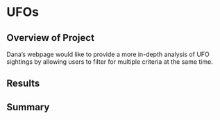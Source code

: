 # UFOs

## Overview of Project
Dana’s webpage would like to provide a more in-depth analysis of UFO sightings by allowing users to filter for multiple criteria at the same time.

## Results

## Summary
